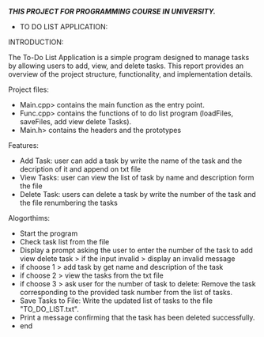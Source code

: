 ***THIS PROJECT FOR PROGRAMMING COURSE IN UNIVERSITY.***
 - TO DO LIST APPLICATION:

INTRODUCTION:

The To-Do List Application is a simple program designed to manage tasks by allowing users to add, view, and delete tasks. This report provides an overview of the project structure, functionality, and implementation details.

Project files:

- Main.cpp> contains the main function as the entry
 point.
- Func.cpp> contains the functions of to do list program (loadFiles, saveFiles, add view delete Tasks).
- Main.h> contains the headers and the prototypes

Features:

- Add Task: user can add a task by write the name of the task and the decription of it and append on txt file
- View Tasks: user can view the list of task by name and description form the file
- Delete Task: users can delete a task by write the number of the task and the file renumbering the tasks


Alogorthims: 

 - Start the program 
 - Check task list from the file 
 - Display a prompt asking the user to enter the number of the task to add view delete task > if the input invalid > display an invalid message
 - if choose 1 > add task by get name and description of the task 
 - if choose 2 > view the tasks from the txt file
 - if choose 3 > ask user for the number of task to delete: Remove the task corresponding to the provided task number from the list of tasks.
 - Save Tasks to File: Write the updated list of tasks to the file "TO_DO_LIST.txt".
 - Print a message confirming that the task has been deleted successfully.
 - end
